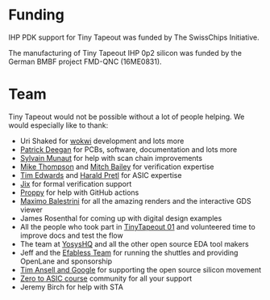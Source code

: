 # Funding

IHP PDK support for Tiny Tapeout was funded by The SwissChips Initiative.

The manufacturing of Tiny Tapeout IHP 0p2 silicon was funded by the German BMBF project FMD-QNC (16ME0831).

# Team

Tiny Tapeout would not be possible without a lot of people helping. We would especially like to thank:

* Uri Shaked for [wokwi](https://wokwi.com/) development and lots more
* [Patrick Deegan](https://psychogenic.com/) for PCBs, software, documentation and lots more
* [Sylvain Munaut](https://twitter.com/tnt) for help with scan chain improvements
* [Mike Thompson](https://www.linkedin.com/in/michael-thompson-0a581a/) and [Mitch Bailey](https://www.linkedin.com/in/mitch-bailey-8ba0b45/) for verification expertise
* [Tim Edwards](https://www.linkedin.com/in/tim-edwards-4376a18/) and [Harald Pretl](https://www.linkedin.com/in/harald-pretl-4911ba10/) for ASIC expertise
* [Jix](https://twitter.com/jix_) for formal verification support
* [Proppy](https://twitter.com/proppy) for help with GitHub actions
* [Maximo Balestrini](https://twitter.com/maxiborga) for all the amazing renders and the interactive GDS viewer
* James Rosenthal for coming up with digital design examples
* All the people who took part in [TinyTapeout 01](/runs/tt01) and volunteered time to improve docs and test the flow
* The team at [YosysHQ](https://www.yosyshq.com/) and all the other open source EDA tool makers
* Jeff and the [Efabless Team](https://efabless.com/) for running the shuttles and providing OpenLane and sponsorship
* [Tim Ansell and Google](https://www.youtube.com/watch?v=EczW2IWdnOM) for supporting the open source silicon movement
* [Zero to ASIC course](https://zerotoasiccourse.com/) community for all your support
* Jeremy Birch for help with STA
